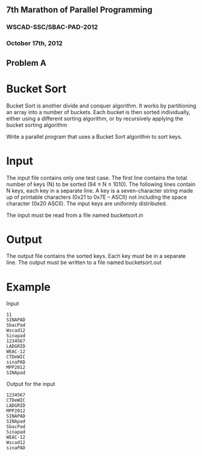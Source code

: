 ## 7th Marathon of Parallel Programming
### WSCAD-SSC/SBAC-PAD-2012
### October 17th, 2012

## Problem A
# Bucket Sort
Bucket Sort is another divide and conquer algorithm. It works by partitioning an array
into a number of buckets. Each bucket is then sorted individually, either using a
different sorting algorithm, or by recursively applying the bucket sorting algorithm

Write a parallel program that uses a Bucket Sort algorithm to sort keys.

# Input
The input file contains only one test case. The first line contains the total number of
keys (N) to be sorted (94 ≤ N ≤ 1010). The following lines contain N keys, each key in a
separate line. A key is a seven-character string made up of printable characters (0x21 to
0x7E – ASCII) not including the space character (0x20 ASCII). The input keys are
uniformly distributed.

The input must be read from a file named bucketsort.in

# Output
The output file contains the sorted keys. Each key must be in a separate line.
The output must be written to a file named bucketsort.out

# Example

Input
```
11
SINAPAD
SbacPad
Wscad12
Sinapad
1234567
LADGRID
WEAC-12
CTDeWIC
sinaPAD
MPP2012
SINApad
```

Output for the input
```
1234567
CTDeWIC
LADGRID
MPP2012
SINAPAD
SINApad
SbacPad
Sinapad
WEAC-12
Wscad12
sinaPAD
```
